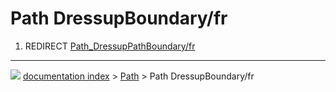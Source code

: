 # Path DressupBoundary/fr
1.  REDIRECT [Path_DressupPathBoundary/fr](Path_DressupPathBoundary/fr.md)



---
![](images/Right_arrow.png) [documentation index](../README.md) > [Path](Path_Workbench.md) > Path DressupBoundary/fr
